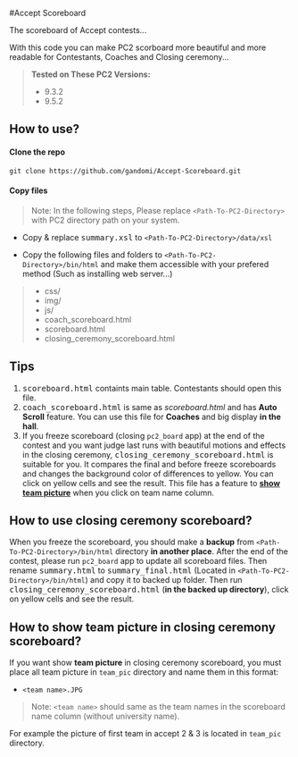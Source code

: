 #Accept Scoreboard

The scoreboard of Accept contests...

With this code you can make PC2 scorboard more beautiful and more readable for Contestants, Coaches and Closing ceremony...

> **Tested on These PC2 Versions:**
> - 9.3.2
> - 9.5.2

## How to use?

#### Clone the repo

```
git clone https://github.com/gandomi/Accept-Scoreboard.git
```

#### Copy files

> Note: In the following steps, Please replace `<Path-To-PC2-Directory>` with PC2 directory path on your system.

 - Copy & replace <kbd>summary.xsl</kbd> to `<Path-To-PC2-Directory>/data/xsl`

 - Copy the following files and folders to `<Path-To-PC2-Directory>/bin/html` and make them accessible with your prefered method (Such as installing web server...)

>  - css/
>  - img/
>  - js/
>  - coach_scoreboard.html
>  - scoreboard.html
>  - closing_ceremony_scoreboard.html

## Tips

1. <kbd>scoreboard.html</kbd> containts main table. Contestants should open this file.
2. <kbd>coach_scoreboard.html</kbd> is same as _scoreboard.html_ and has **Auto Scroll** feature. You can use this file for **Coaches** and big display **in the hall**.
3. If you freeze scoreboard (closing `pc2_board` app) at the end of the contest and you want judge last runs with beautiful motions and effects in the closing ceremony, <kbd>closing_ceremony_scoreboard.html</kbd> is suitable for you.
 It compares the final and before freeze scoreboards and changes the background color of differences to yellow.
 You can click on yellow cells and see the result.
 This file has a feature to [**show team picture**](#how-to-show-team-picture-in-closing-ceremony-scoreboard? "How to use it?") when you click on team name column.

## How to use closing ceremony scoreboard?

When you freeze the scoreboard, you should make a **backup** from `<Path-To-PC2-Directory>/bin/html` directory **in another place**.
After the end of the contest, please run `pc2_board` app to update all scoreboard files. 
Then rename <kbd>summary.html</kbd> to <kbd>summary_final.html</kbd> (Located in `<Path-To-PC2-Directory>/bin/html`) and copy it to backed up folder.
Then run <kbd>closing_ceremony_scoreboard.html</kbd> (**in the backed up directory**), click on yellow cells and see the result.
 
## How to show team picture in closing ceremony scoreboard?
If you want show **team picture** in closing ceremony scoreboard, you must place all team picture in `team_pic` directory and name them in this format:

- `<team name>.JPG`

> Note: `<team name>` should same as the team names in the scoreboard name column (without university name).

For example the picture of first team in accept 2 & 3 is located in `team_pic` directory.